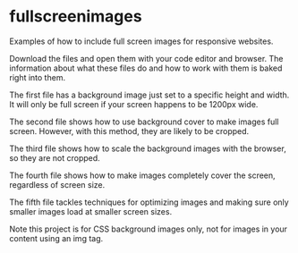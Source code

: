 # fullscreenimages
Examples of how to include full screen images for responsive websites.

Download the files and open them with your code editor and browser. The information about what these files do and how to work with them is baked right into them. 

The first file has a background image just set to a specific height and width. It will only be full screen if your screen happens to be 1200px wide.

The second file shows how to use background cover to make images full screen. However, with this method, they are likely to be cropped.

The third file shows how to scale the background images with the browser, so they are not cropped. 

The fourth file shows how to make images completely cover the screen, regardless of screen size.

The fifth file tackles techniques for optimizing images and making sure only smaller images load at smaller screen sizes.

Note this project is for CSS background images only, not for images in your content using an img tag.
